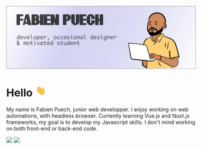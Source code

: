 ![Banner of my github profile](https://github.com/fafa-a/fafa-a/blob/main/assets/github-banner.webp "Picture of my github profile")

# Hello ![waving hand emoji](https://github.com/fafa-a/fafa-a/blob/main/assets/waving-hand.gif)

My name is Fabien Puech, junior web developper. I enjoy working on web automations, with headless browser. Currently learning Vue.js and Nuxt.js frameworks, my goal is to develop my Javascript skills. I don't mind working on both front-end or back-end code.

<div>

  <img src="https://github-readme-stats.vercel.app/api/top-langs/?username=fafa-a&theme=buefy&layout=compact" />

<img  src="https://github-readme-stats.vercel.app/api?username=fafa-a&hide=contribs,prs&show_icons=true&theme=buefy" />

</div>
